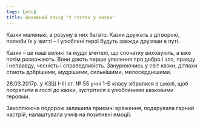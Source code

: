 ```yaml
---
tags: [edu]
title: Виховний захід "У гостях у казки"
---
```


<quote author="А. Костецький">
Казки маленькі, а розуму в них багато.
Казки дружать з дітворою, полюби їх у житті – і улюблені герої будуть завжди друзями в путі.
</quote>

Казки – це наші великі та мудрі вчителі, що спочатку виховують, а вже потім розважають. Вони дають перше уявлення про добро і зло, правду і неправду, чесність і справедливість. Занурюючись у світ казки, дітлахи стають добрішими, мудрішими, сильнішими, милосерднішими.

28.03.2017р. у КЗШ І-ІІІ ст. № 55 учні 1-Б класу зібралися в школі, щоб потрапити в гості до казки, зустрітися з улюбленими казковими героями.

Захоплююча подорож залишила приємні враження, подарувала гарний настрій, налаштувала учнів на позитивні емоції.

<slideshow id="72157678660270433"></slideshow>
